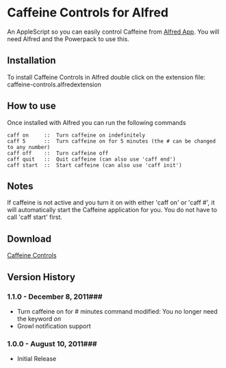 Caffeine Controls for Alfred
============

An AppleScript so you can easily control Caffeine from [Alfred App](http://alfredapp.com/). You will need Alfred and the Powerpack to use this.

Installation
----------------

To install Caffeine Controls in Alfred double click on the extension file: caffeine-controls.alfredextension

How to use
----------------

Once installed with Alfred you can run the following commands


    caff on     ::  Turn caffeine on indefinitely
    caff 5      ::  Turn caffeine on for 5 minutes (the # can be changed to any number)
    caff off    ::  Turn caffeine off
    caff quit   ::  Quit caffeine (can also use 'caff end')
    caff start  ::  Start caffeine (can also use 'caff init')


Notes
----------------
If caffeine is not active and you turn it on with either 'caff on' or 'caff #', it will automatically start the Caffeine application for you. You do not have to call 'caff start' first.


Download
----------------
[Caffeine Controls](https://github.com/pfbruno/alfred-caffeine-controls/downloads)


## Version History ##
### 1.1.0 - December 8, 2011###

- Turn caffeine on for # minutes command modified: You no longer need
  the keyword *on*
- Growl notification support


### 1.0.0 - August 10, 2011###

- Initial Release
